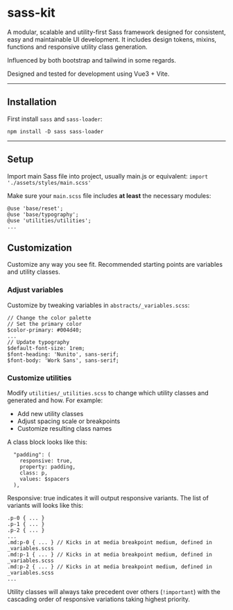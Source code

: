 # sass-kit

A modular, scalable and utility-first Sass framework designed for consistent, easy and maintainable UI development. It includes design tokens, mixins, functions and responsive utility class generation. 

Influenced by both bootstrap and tailwind in some regards.

Designed and tested for development using Vue3 + Vite.

---

## Installation

First install `sass` and `sass-loader`:

`npm install -D sass sass-loader`

---

## Setup

Import main Sass file into project, usually main.js or equivalent:
`import './assets/styles/main.scss'`

Make sure your `main.scss` file includes **at least** the necessary modules:
```
@use 'base/reset';
@use 'base/typography';
@use 'utilities/utilities';
...
```

## Customization
Customize any way you see fit. Recommended starting points are variables and utility classes.

### Adjust variables

Customize by tweaking variables in  `abstracts/_variables.scss`:
```
// Change the color palette
// Set the primary color
$color-primary: #004d40;
... 
// Update typography
$default-font-size: 1rem;
$font-heading: 'Nunito', sans-serif;
$font-body: 'Work Sans', sans-serif;
```

### Customize utilities

Modify `utilities/_utilities.scss` to change which utility classes and generated and how. For example:
  - Add new utility classes
  - Adjust spacing scale or breakpoints
  - Customize resulting class names

A class block looks like this:
```
  "padding": (
    responsive: true,
    property: padding,
    class: p,
    values: $spacers
  ),
```
Responsive: true indicates it will output responsive variants. The list of variants will looks like this:
```
.p-0 { ... }
.p-1 { ... }
.p-2 { ... }
...
.md:p-0 { ... } // Kicks in at media breakpoint medium, defined in _variables.scss
.md:p-1 { ... } // Kicks in at media breakpoint medium, defined in _variables.scss
.md:p-2 { ... } // Kicks in at media breakpoint medium, defined in _variables.scss
...
```

Utility classes will always take precedent over others (`!important`) with the cascading order of responsive variations taking highest priority.